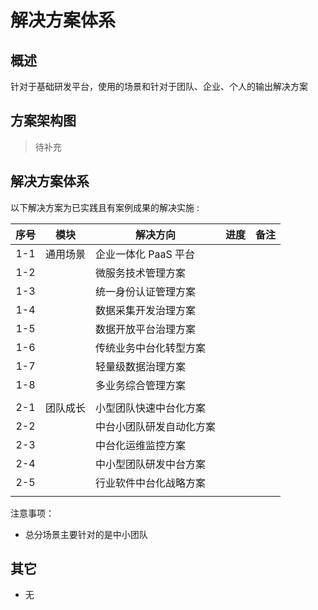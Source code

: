 # 解决方案体系

## 概述

针对于基础研发平台，使用的场景和针对于团队、企业、个人的输出解决方案

## 方案架构图

> 待补充

## 解决方案体系

以下解决方案为已实践且有案例成果的解决实施 :

| 序号 | 模块     | 解决方向                 | 进度 | 备注 |
| :--: | -------- | ------------------------ | ---- | ---- |
| 1-1  | 通用场景 | 企业一体化 PaaS 平台     |      |      |
| 1-2  |          | 微服务技术管理方案       |      |      |
| 1-3  |          | 统一身份认证管理方案     |      |      |
| 1-4  |          | 数据采集开发治理方案     |      |      |
| 1-5  |          | 数据开放平台治理方案     |      |      |
| 1-6  |          | 传统业务中台化转型方案   |      |      |
| 1-7  |          | 轻量级数据治理方案       |      |      |
| 1-8  |          | 多业务综合管理方案       |      |      |
|      |          |                          |      |      |
| 2-1  | 团队成长 | 小型团队快速中台化方案   |      |      |
| 2-2  |          | 中台小团队研发自动化方案 |      |      |
| 2-3  |          | 中台化运维监控方案       |      |      |
| 2-4  |          | 中小型团队研发中台方案   |      |      |
| 2-5  |          | 行业软件中台化战略方案   |      |      |
|      |          |                          |      |      |

注意事项：

- 总分场景主要针对的是中小团队

## 其它

- 无
